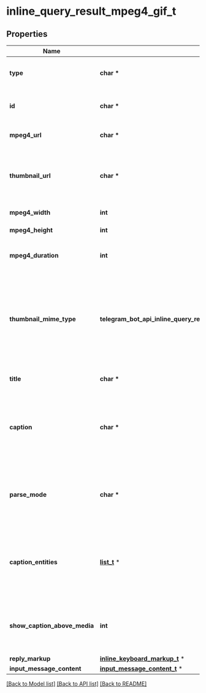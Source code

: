 # inline_query_result_mpeg4_gif_t

## Properties
Name | Type | Description | Notes
------------ | ------------- | ------------- | -------------
**type** | **char \*** | Type of the result, must be *mpeg4\\_gif* | [default to 'mpeg4_gif']
**id** | **char \*** | Unique identifier for this result, 1-64 bytes | 
**mpeg4_url** | **char \*** | A valid URL for the MPEG4 file | 
**thumbnail_url** | **char \*** | URL of the static (JPEG or GIF) or animated (MPEG4) thumbnail for the result | 
**mpeg4_width** | **int** | *Optional*. Video width | [optional] 
**mpeg4_height** | **int** | *Optional*. Video height | [optional] 
**mpeg4_duration** | **int** | *Optional*. Video duration in seconds | [optional] 
**thumbnail_mime_type** | **telegram_bot_api_inline_query_result_mpeg4_gif_THUMBNAILMIMETYPE_e** | *Optional*. MIME type of the thumbnail, must be one of “image/jpeg”, “image/gif”, or “video/mp4”. Defaults to “image/jpeg” | [optional] [default to 'image/jpeg']
**title** | **char \*** | *Optional*. Title for the result | [optional] 
**caption** | **char \*** | *Optional*. Caption of the MPEG-4 file to be sent, 0-1024 characters after entities parsing | [optional] 
**parse_mode** | **char \*** | *Optional*. Mode for parsing entities in the caption. See [formatting options](https://core.telegram.org/bots/api/#formatting-options) for more details. | [optional] 
**caption_entities** | [**list_t**](message_entity.md) \* | *Optional*. List of special entities that appear in the caption, which can be specified instead of *parse\\_mode* | [optional] 
**show_caption_above_media** | **int** | *Optional*. Pass *True*, if the caption must be shown above the message media | [optional] 
**reply_markup** | [**inline_keyboard_markup_t**](inline_keyboard_markup.md) \* |  | [optional] 
**input_message_content** | [**input_message_content_t**](input_message_content.md) \* |  | [optional] 

[[Back to Model list]](../README.md#documentation-for-models) [[Back to API list]](../README.md#documentation-for-api-endpoints) [[Back to README]](../README.md)


